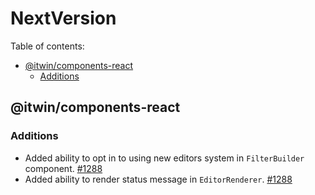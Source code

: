 # NextVersion <!-- omit from toc -->

Table of contents:

- [@itwin/components-react](#itwincomponents-react)
  - [Additions](#additions)

## @itwin/components-react

### Additions

- Added ability to opt in to using new editors system in `FilterBuilder` component. [#1288](https://github.com/iTwin/appui/pull/1288)
- Added ability to render status message in `EditorRenderer`. [#1288](https://github.com/iTwin/appui/pull/1288)
